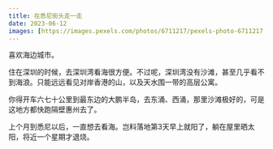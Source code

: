 ```yaml
---
title: 在悉尼街头走一走
date: 2023-06-12
images: [https://images.pexels.com/photos/6711217/pexels-photo-6711217.jpeg,]
---
```

喜欢海边城市。

住在深圳的时候，去深圳湾看海很方便。不过呢，深圳湾没有沙滩，甚至几乎看不到海浪。只能远远看见对岸香港的山，以及天水围一带的高层公寓。

你得开车六七十公里到最东边的大鹏半岛，去东涌、西涌，那里沙滩极好的，可是这地方都快跑隔壁惠州去了。

上个月到悉尼以后，一直想去看海。岂料落地第3天早上就阳了，躺在屋里晒太阳，将近一个星期才退烧。

